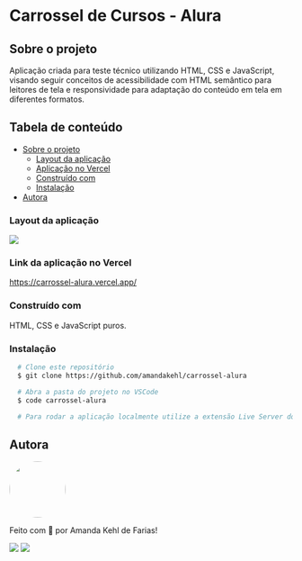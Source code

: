 # Carrossel de Cursos - Alura 

## Sobre o projeto

Aplicação criada para teste técnico utilizando HTML, CSS e JavaScript, visando seguir conceitos de acessibilidade com HTML semântico para leitores de tela 
e responsividade para adaptação do conteúdo em tela em diferentes formatos. 
                                                                                                                          
## Tabela de conteúdo

<!--ts-->
   * [Sobre o projeto](#sobre-o-projeto)
      * [Layout da aplicação](#layout-da-aplicação)
      * [Aplicação no Vercel](#link-da-aplicação-no-vercel)
      * [Construído com](#construído-com)
      * [Instalação](#instalação)
   * [Autora](#autora)
<!--te-->

### Layout da aplicação

<div align="left">
  <img src="https://user-images.githubusercontent.com/73315527/167339982-79ef3785-8e3a-4a1d-9a1e-a82fcf6984e2.gif"/>
</div>  

### Link da aplicação no Vercel

https://carrossel-alura.vercel.app/ 

### Construído com 

HTML, CSS e JavaScript puros. 

### Instalação

```bash
  # Clone este repositório
  $ git clone https://github.com/amandakehl/carrossel-alura

  # Abra a pasta do projeto no VSCode
  $ code carrossel-alura

  # Para rodar a aplicação localmente utilize a extensão Live Server do VSCode ou similar :)
```

## **Autora**

<a href="https://github.com/amandakehl">
 <img style="border-radius: 50%;" src="https://avatars.githubusercontent.com/u/73315527?v=4" width="100px;" alt=""/>
</a>

Feito com 💙 por Amanda Kehl de Farias!

  [<img src="https://img.shields.io/badge/Gmail-45BF86?style=for-the-badge&logo=gmail&logoColor=white">](mailto:amandakehldefarias@gmail.com) 
  [<img src="https://img.shields.io/badge/LinkedIn-45BF86?style=for-the-badge&logo=linkedin&logoColor=white">](https://www.linkedin.com/in/amandakehl/) 
